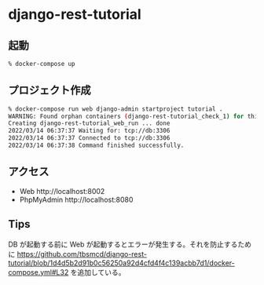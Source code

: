 # django-rest-tutorial

## 起動

```bash
% docker-compose up
```

## プロジェクト作成

```bash
% docker-compose run web django-admin startproject tutorial .                                                                                               1 ↵ ✖ ✹
WARNING: Found orphan containers (django-rest-tutorial_check_1) for this project. If you removed or renamed this service in your compose file, you can run this command with the --remove-orphans flag to clean it up.
Creating django-rest-tutorial_web_run ... done
2022/03/14 06:37:37 Waiting for: tcp://db:3306
2022/03/14 06:37:37 Connected to tcp://db:3306
2022/03/14 06:37:38 Command finished successfully.
```

## アクセス

- Web http://localhost:8002 
- PhpMyAdmin http://localhost:8080 

## Tips

DB が起動する前に Web が起動するとエラーが発生する。それを防止するために https://github.com/tbsmcd/django-rest-tutorial/blob/1d4d5b2d91b0c56250a92d4cfd4f4c139acbb7d1/docker-compose.yml#L32 を追加している。 